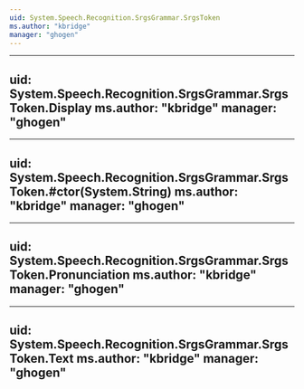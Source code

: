 ```yaml
---
uid: System.Speech.Recognition.SrgsGrammar.SrgsToken
ms.author: "kbridge"
manager: "ghogen"
---
```


---
uid: System.Speech.Recognition.SrgsGrammar.SrgsToken.Display
ms.author: "kbridge"
manager: "ghogen"
---

---
uid: System.Speech.Recognition.SrgsGrammar.SrgsToken.#ctor(System.String)
ms.author: "kbridge"
manager: "ghogen"
---

---
uid: System.Speech.Recognition.SrgsGrammar.SrgsToken.Pronunciation
ms.author: "kbridge"
manager: "ghogen"
---

---
uid: System.Speech.Recognition.SrgsGrammar.SrgsToken.Text
ms.author: "kbridge"
manager: "ghogen"
---
